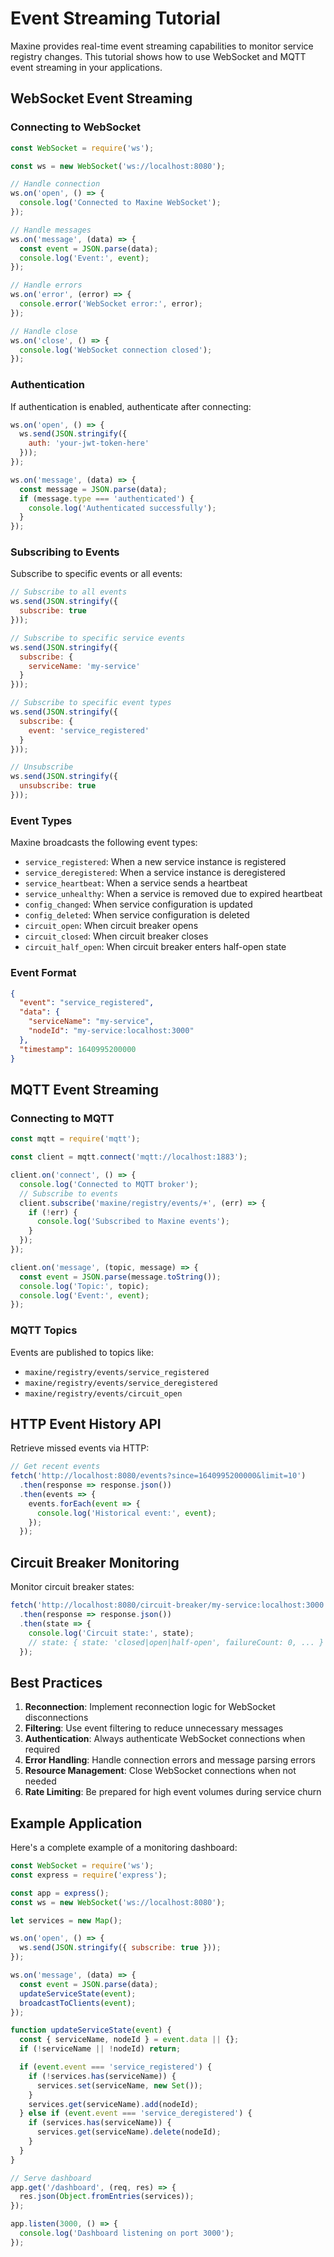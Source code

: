 # Event Streaming Tutorial

Maxine provides real-time event streaming capabilities to monitor service registry changes. This tutorial shows how to use WebSocket and MQTT event streaming in your applications.

## WebSocket Event Streaming

### Connecting to WebSocket

```javascript
const WebSocket = require('ws');

const ws = new WebSocket('ws://localhost:8080');

// Handle connection
ws.on('open', () => {
  console.log('Connected to Maxine WebSocket');
});

// Handle messages
ws.on('message', (data) => {
  const event = JSON.parse(data);
  console.log('Event:', event);
});

// Handle errors
ws.on('error', (error) => {
  console.error('WebSocket error:', error);
});

// Handle close
ws.on('close', () => {
  console.log('WebSocket connection closed');
});
```

### Authentication

If authentication is enabled, authenticate after connecting:

```javascript
ws.on('open', () => {
  ws.send(JSON.stringify({
    auth: 'your-jwt-token-here'
  }));
});

ws.on('message', (data) => {
  const message = JSON.parse(data);
  if (message.type === 'authenticated') {
    console.log('Authenticated successfully');
  }
});
```

### Subscribing to Events

Subscribe to specific events or all events:

```javascript
// Subscribe to all events
ws.send(JSON.stringify({
  subscribe: true
}));

// Subscribe to specific service events
ws.send(JSON.stringify({
  subscribe: {
    serviceName: 'my-service'
  }
}));

// Subscribe to specific event types
ws.send(JSON.stringify({
  subscribe: {
    event: 'service_registered'
  }
}));

// Unsubscribe
ws.send(JSON.stringify({
  unsubscribe: true
}));
```

### Event Types

Maxine broadcasts the following event types:

- `service_registered`: When a new service instance is registered
- `service_deregistered`: When a service instance is deregistered
- `service_heartbeat`: When a service sends a heartbeat
- `service_unhealthy`: When a service is removed due to expired heartbeat
- `config_changed`: When service configuration is updated
- `config_deleted`: When service configuration is deleted
- `circuit_open`: When circuit breaker opens
- `circuit_closed`: When circuit breaker closes
- `circuit_half_open`: When circuit breaker enters half-open state

### Event Format

```json
{
  "event": "service_registered",
  "data": {
    "serviceName": "my-service",
    "nodeId": "my-service:localhost:3000"
  },
  "timestamp": 1640995200000
}
```

## MQTT Event Streaming

### Connecting to MQTT

```javascript
const mqtt = require('mqtt');

const client = mqtt.connect('mqtt://localhost:1883');

client.on('connect', () => {
  console.log('Connected to MQTT broker');
  // Subscribe to events
  client.subscribe('maxine/registry/events/+', (err) => {
    if (!err) {
      console.log('Subscribed to Maxine events');
    }
  });
});

client.on('message', (topic, message) => {
  const event = JSON.parse(message.toString());
  console.log('Topic:', topic);
  console.log('Event:', event);
});
```

### MQTT Topics

Events are published to topics like:
- `maxine/registry/events/service_registered`
- `maxine/registry/events/service_deregistered`
- `maxine/registry/events/circuit_open`

## HTTP Event History API

Retrieve missed events via HTTP:

```javascript
// Get recent events
fetch('http://localhost:8080/events?since=1640995200000&limit=10')
  .then(response => response.json())
  .then(events => {
    events.forEach(event => {
      console.log('Historical event:', event);
    });
  });
```

## Circuit Breaker Monitoring

Monitor circuit breaker states:

```javascript
fetch('http://localhost:8080/circuit-breaker/my-service:localhost:3000')
  .then(response => response.json())
  .then(state => {
    console.log('Circuit state:', state);
    // state: { state: 'closed|open|half-open', failureCount: 0, ... }
  });
```

## Best Practices

1. **Reconnection**: Implement reconnection logic for WebSocket disconnections
2. **Filtering**: Use event filtering to reduce unnecessary messages
3. **Authentication**: Always authenticate WebSocket connections when required
4. **Error Handling**: Handle connection errors and message parsing errors
5. **Resource Management**: Close WebSocket connections when not needed
6. **Rate Limiting**: Be prepared for high event volumes during service churn

## Example Application

Here's a complete example of a monitoring dashboard:

```javascript
const WebSocket = require('ws');
const express = require('express');

const app = express();
const ws = new WebSocket('ws://localhost:8080');

let services = new Map();

ws.on('open', () => {
  ws.send(JSON.stringify({ subscribe: true }));
});

ws.on('message', (data) => {
  const event = JSON.parse(data);
  updateServiceState(event);
  broadcastToClients(event);
});

function updateServiceState(event) {
  const { serviceName, nodeId } = event.data || {};
  if (!serviceName || !nodeId) return;

  if (event.event === 'service_registered') {
    if (!services.has(serviceName)) {
      services.set(serviceName, new Set());
    }
    services.get(serviceName).add(nodeId);
  } else if (event.event === 'service_deregistered') {
    if (services.has(serviceName)) {
      services.get(serviceName).delete(nodeId);
    }
  }
}

// Serve dashboard
app.get('/dashboard', (req, res) => {
  res.json(Object.fromEntries(services));
});

app.listen(3000, () => {
  console.log('Dashboard listening on port 3000');
});
```